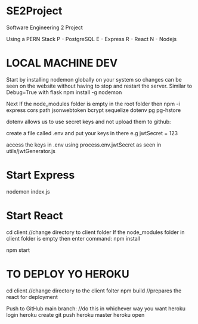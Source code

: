 # SE2Project
Software Engineering 2 Project

Using a PERN Stack
P - PostgreSQL
E - Express
R - React
N - Nodejs

#  LOCAL MACHINE DEV
Start by installing nodemon globally on your system so changes can be seen on the website without having to stop and restart the server. Similar to Debug=True with flask
npm install -g nodemon

Next
If the node_modules folder is empty in the root folder then
npm -i express cors path jsonwebtoken bcrypt sequelize dotenv pg pg-hstore


dotenv allows us to use secret keys and not upload them to github:

create a file called .env and put your keys in there e.g jwtSecret = 123

access the keys in .env using process.env.jwtSecret as seen in utils/jwtGenerator.js

# Start Express 
nodemon index.js

# Start React
cd client //change directory to client folder
If the node_modules folder in client folder is empty then enter command: npm install

npm start

# TO DEPLOY YO HEROKU
cd client //change directory to the client folter
npm build //prepares the react for deployment

Push to GitHub main branch: //do this in whichever way you want
heroku login
heroku create
git push heroku master
heroku open

